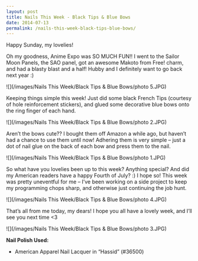 ```yaml
---
layout: post
title: Nails This Week - Black Tips & Blue Bows
date: 2014-07-13
permalink: /nails-this-week-black-tips-blue-bows/
---
```


Happy Sunday, my lovelies!

Oh my goodness, Anime Expo was SO MUCH FUN!! I went to the Sailor Moon Panels, the SAO panel, got an awesome Makoto from Free! charm, and had a blasty blast and a half! Hubby and I definitely want to go back next year :)

![](/images/Nails This Week/Black Tips & Blue Bows/photo 5.JPG)

Keeping things simple this week! Just did some black French Tips (courtesy of hole reinforcement stickers), and glued some decorative blue bows onto the ring finger of each hand.

![](/images/Nails This Week/Black Tips & Blue Bows/photo 2.JPG)

Aren’t the bows cute?? I bought them off Amazon a while ago, but haven’t had a chance to use them until now! Adhering them is very simple – just a dot of nail glue on the back of each bow and press them to the nail.

![](/images/Nails This Week/Black Tips & Blue Bows/photo 1.JPG)

So what have you lovelies been up to this week? Anything special? And did my American readers have a happy Fourth of July? :) I hope so! This week was pretty uneventful for me – I’ve been working on a side project to keep my programming chops sharp, and otherwise just continuing the job hunt.

![](/images/Nails This Week/Black Tips & Blue Bows/photo 4.JPG)

That’s all from me today, my dears! I hope you all have a lovely week, and I’ll see you next time <3

![](/images/Nails This Week/Black Tips & Blue Bows/photo 3.JPG)

**Nail Polish Used:**

- American Apparel Nail Lacquer in “Hassid” (#36500)